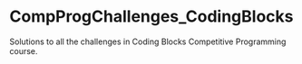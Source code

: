 # CompProgChallenges_CodingBlocks
Solutions to all the challenges in Coding Blocks Competitive Programming course.
